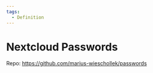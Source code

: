 ```yaml
---
tags:
  - Definition
---
```

# Nextcloud Passwords

Repo: <https://github.com/marius-wieschollek/passwords>